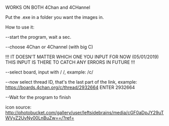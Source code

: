 
WORKS ON BOTH 4Chan and 4CHannel

Put the .exe in a folder you want the images in.

How to use it:

--start the program, wait a sec.

--choose 4Chan or 4Channel (with big C)

!!! IT DOESN'T MATTER WHICH ONE YOU INPUT FOR NOW (05/01/2019) THIS INPUT IS THERE TO CATCH ANY ERRORS IN FUTURE !!!

--select board, input with / /, example: /c/

--now select thread ID, that's the last part of the link, example: https://boards.4chan.org/c/thread/2932664 ENTER 2932664  

--Wait for the program to finish 



icon source: http://photobucket.com/gallery/user/leftsidebrains/media/cGF0aDpJY29uTWVyZ2UvNy00LnBuZw==/?ref=
